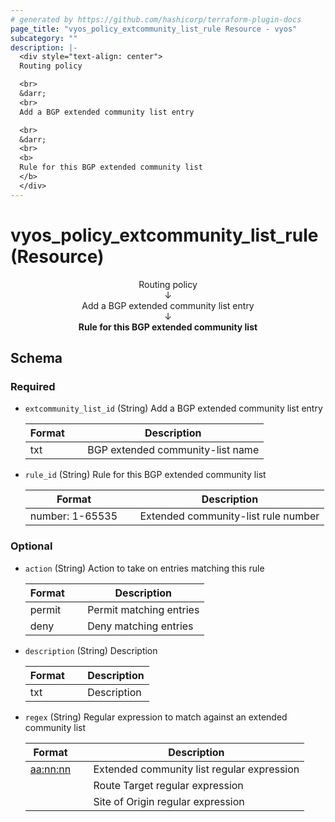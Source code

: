 ```yaml
---
# generated by https://github.com/hashicorp/terraform-plugin-docs
page_title: "vyos_policy_extcommunity_list_rule Resource - vyos"
subcategory: ""
description: |-
  <div style="text-align: center">
  Routing policy

  <br>
  &darr;
  <br>
  Add a BGP extended community list entry

  <br>
  &darr;
  <br>
  <b>
  Rule for this BGP extended community list
  </b>
  </div>
---
```


# vyos_policy_extcommunity_list_rule (Resource)

<div style="text-align: center">
Routing policy

<br>
&darr;
<br>
Add a BGP extended community list entry

<br>
&darr;
<br>
<b>
Rule for this BGP extended community list
</b>
</div>



<!-- schema generated by tfplugindocs -->
## Schema

### Required

- `extcommunity_list_id` (String) Add a BGP extended community list entry

    |  Format &emsp; | Description  |
    |----------|---------------|
    |  txt  &emsp; |  BGP extended community-list name  |
- `rule_id` (String) Rule for this BGP extended community list

    |  Format &emsp; | Description  |
    |----------|---------------|
    |  number: 1-65535  &emsp; |  Extended community-list rule number  |

### Optional

- `action` (String) Action to take on entries matching this rule

    |  Format &emsp; | Description  |
    |----------|---------------|
    |  permit  &emsp; |  Permit matching entries  |
    |  deny  &emsp; |  Deny matching entries  |
- `description` (String) Description

    |  Format &emsp; | Description  |
    |----------|---------------|
    |  txt  &emsp; |  Description  |
- `regex` (String) Regular expression to match against an extended community list

    |  Format &emsp; | Description  |
    |----------|---------------|
    |  <aa:nn:nn>  &emsp; |  Extended community list regular expression  |
    |  <rt aa:nn:nn>  &emsp; |  Route Target regular expression  |
    |  <soo aa:nn:nn>  &emsp; |  Site of Origin regular expression  |
